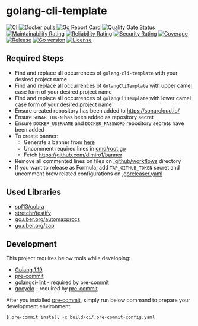 # golang-cli-template
[![CI](https://github.com/bilalcaliskan/golang-cli-template/workflows/CI/badge.svg?event=push)](https://github.com/bilalcaliskan/golang-cli-template/actions?query=workflow%3ACI)
[![Docker pulls](https://img.shields.io/docker/pulls/bilalcaliskan/golang-cli-template)](https://hub.docker.com/r/bilalcaliskan/golang-cli-template/)
[![Go Report Card](https://goreportcard.com/badge/github.com/bilalcaliskan/golang-cli-template)](https://goreportcard.com/report/github.com/bilalcaliskan/golang-cli-template)
[![Quality Gate Status](https://sonarcloud.io/api/project_badges/measure?project=bilalcaliskan_golang-cli-template&metric=alert_status)](https://sonarcloud.io/summary/new_code?id=bilalcaliskan_golang-cli-template)
[![Maintainability Rating](https://sonarcloud.io/api/project_badges/measure?project=bilalcaliskan_golang-cli-template&metric=sqale_rating)](https://sonarcloud.io/summary/new_code?id=bilalcaliskan_golang-cli-template)
[![Reliability Rating](https://sonarcloud.io/api/project_badges/measure?project=bilalcaliskan_golang-cli-template&metric=reliability_rating)](https://sonarcloud.io/summary/new_code?id=bilalcaliskan_golang-cli-template)
[![Security Rating](https://sonarcloud.io/api/project_badges/measure?project=bilalcaliskan_golang-cli-template&metric=security_rating)](https://sonarcloud.io/summary/new_code?id=bilalcaliskan_golang-cli-template)
[![Coverage](https://sonarcloud.io/api/project_badges/measure?project=bilalcaliskan_golang-cli-template&metric=coverage)](https://sonarcloud.io/summary/new_code?id=bilalcaliskan_golang-cli-template)
[![Release](https://img.shields.io/github/release/bilalcaliskan/golang-cli-template.svg)](https://github.com/bilalcaliskan/golang-cli-template/releases/latest)
[![Go version](https://img.shields.io/github/go-mod/go-version/bilalcaliskan/golang-cli-template)](https://github.com/bilalcaliskan/golang-cli-template)
[![License](https://img.shields.io/badge/License-Apache%202.0-blue.svg)](https://opensource.org/licenses/Apache-2.0)

## Required Steps
- Find and replace all occurrences of `golang-cli-template` with your desired project name
- Find and replace all occurrences of `GolangCliTemplate` with upper camel case form of your desired project name
- Find and replace all occurrences of `golangCliTemplate` with lower camel case form of your desired project name
- Ensure created repository has been added to https://sonarcloud.io/
- Ensure `SONAR_TOKEN` has been added as repository secret
- Ensure `DOCKER_USERNAME` and `DOCKER_PASSWORD` repository secrets have been added
- To create banner:
  - Generate a banner from [here](https://devops.datenkollektiv.de/banner.txt/index.html)
  - Uncomment required lines in [cmd/root.go](cmd/root.go)
  - Fetch https://github.com/dimiro1/banner
- Remove all commented lines on files on [.github/workflows](.github/workflows) directory
- If you want to release as Formula, add `TAP_GITHUB_TOKEN` secret and uncomment brew related configurations on [.goreleaser.yaml](build/package/.goreleaser.yaml)

## Used Libraries
- [spf13/cobra](https://github.com/spf13/cobra)
- [stretchr/testify](https://github.com/stretchr/testify)
- [go.uber.org/automaxprocs](https://go.uber.org/automaxprocs)
- [go.uber.org/zap](https://go.uber.org/zap)

## Development
This project requires below tools while developing:
- [Golang 1.19](https://golang.org/doc/go1.19)
- [pre-commit](https://pre-commit.com/)
- [golangci-lint](https://golangci-lint.run/usage/install/) - required by [pre-commit](https://pre-commit.com/)
- [gocyclo](https://github.com/fzipp/gocyclo) - required by [pre-commit](https://pre-commit.com/)

After you installed [pre-commit](https://pre-commit.com/), simply run below command to prepare your development environment:
```shell
$ pre-commit install -c build/ci/.pre-commit-config.yaml
```
